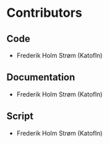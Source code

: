 # Contributors
## Code
* Frederik Holm Strøm (Katofln)
## Documentation
* Frederik Holm Strøm (Katofln)
## Script
* Frederik Holm Strøm (Katofln)
